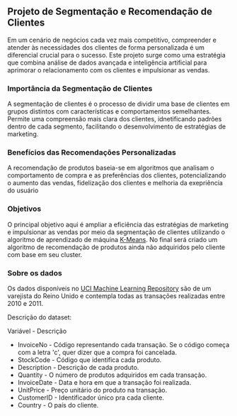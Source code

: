 ## Projeto de Segmentação e Recomendação de Clientes

Em um cenário de negócios cada vez mais competitivo, compreender e atender às necessidades dos clientes de forma personalizada é um diferencial crucial para o sucesso. Este projeto surge como uma estratégia que combina análise de dados avançada e inteligência artificial para aprimorar o relacionamento com os clientes e impulsionar as vendas.

### Importância da Segmentação de Clientes
A segmentação de clientes é o processo de dividir uma base de clientes em grupos distintos com características e comportamentos semelhantes. Permite uma compreensão mais clara dos clientes, idnetificando padrões dentro de cada segmento, facilitando o desenvolvimento de estratégias de marketing.

### Benefícios das Recomendações Personalizadas
A recomendação de produtos baseia-se em algoritmos que analisam o comportamento de compra e as preferências dos clientes, potencializando o aumento das vendas, fidelização dos clientes e melhoria da exepriência do usuário

### Objetivos
O principal objetivo aqui é ampliar a eficiência das estratégias de marketing e impulsionar as vendas por meio da segmentação de clientes utilizando o algoritmo de aprendizado de máquina [K-Means](https://scikit-learn.org/stable/modules/generated/sklearn.cluster.KMeans.html). No final será criado um algoritmo de recomendação de produtos ainda não adquiridos pelo cliente com base em seu cluster.

### Sobre os dados
Os dados disponíveis no [UCI Machine Learning Repository](https://archive.ics.uci.edu/dataset/352/online+retail) são de um varejista do Reino Unido e contempla todas as transações realizadas entre 2010 e 2011. 

Descrição do dataset:

Variável - Descrição
- InvoiceNo - Código representando cada transação. Se o código começa com a letra 'c', quer dizer que a compra foi cancelada.
- StockCode - Código que identifica cada produto.
- Description - Descrição de cada produto.
- Quantity - O número de produtos adquiridos em cada transação.
- InvoiceDate - Data e hora em que a transação foi realizada.
- UnitPrice - Preço unitário do produto na transação.
- CustomerID - Identificador único pra cada cliente.
- Country - O país do cliente.

